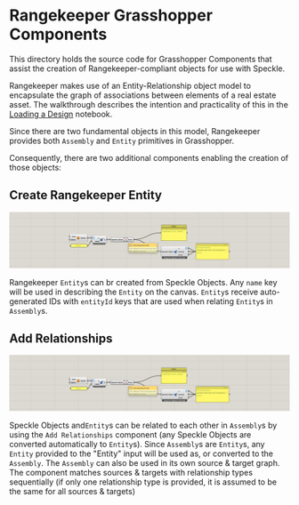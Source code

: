 # Rangekeeper Grasshopper Components
This directory holds the source code for Grasshopper Components that assist the creation of Rangekeeper-compliant objects for use with Speckle.

Rangekeeper makes use of an Entity-Relationship object model to encapsulate the graph of associations between elements of a real estate asset. The walkthrough describes the intention and practicality of this in the [Loading a Design](https://daniel-fink.github.io/rangekeeper/load_design.html#object-model) notebook. 

Since there are two fundamental objects in this model, Rangekeeper provides both `Assembly` and `Entity` primitives in Grasshopper.

Consequently, there are two additional components enabling the creation of those objects:

## Create Rangekeeper Entity

![Create Rangekeeper Entity](https://raw.githubusercontent.com/daniel-fink/rangekeeper/main/grasshopper/CRkE.jpg)

Rangekeeper `Entity`s can br created from Speckle Objects. Any `name` key will be used in describing the `Entity` on the canvas. `Entity`s receive auto-generated IDs with `entityId` keys that are used when relating `Entity`s in `Assembly`s.


## Add Relationships

![Add Relationships](https://raw.githubusercontent.com/daniel-fink/rangekeeper/main/grasshopper/CRkE.jpg)

Speckle Objects and`Entity`s can be related to each other in `Assembly`s by using the `Add Relationships` component (any Speckle Objects are converted automatically to `Entity`s). Since `Assembly`s are `Entity`s, any `Entity` provided to the "Entity" input will be used as, or converted to the `Assembly`. The `Assembly` can also be used in its own source & target graph. The component matches sources & targets with relationship types sequentially (if only one relationship type is provided, it is assumed to be the same for all sources & targets)




